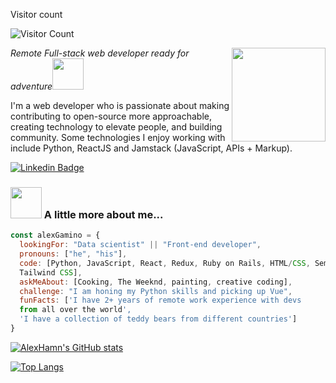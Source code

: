 <p align="left"> 
  Visitor count<br>
</p>

![Visitor Count](https://profile-counter.glitch.me/{AlexHamn}/count.svg)

  
<img align='right' src="https://media.giphy.com/media/zntQzPQ7cfIic/giphy.gif?cid=ecf05e478vlz44b3oddzu4ortkx6aiqn9z845oniu2d99e47&rid=giphy.gif&ct=g" width="150" >
<p><em>Remote Full-stack web developer ready for adventure</em><img src="https://media.giphy.com/media/l4FGAOukC4PUwQdYA/giphy.gif?cid=ecf05e47e9v9t6ck3mb7epvw1oerz0r4nol12puxv5ax4jk2&rid=giphy.gif&ct=g" width="50"></p>

I'm a web developer who is passionate about making contributing to open-source more approachable, creating technology to elevate people, and building community. Some technologies I enjoy working with include Python, ReactJS and Jamstack (JavaScript, APIs + Markup).

[![Linkedin Badge](https://img.shields.io/badge/-Alex%20Gamino-blue?style=flat-square&logo=Linkedin&logoColor=white&link=https://www.linkedin.com/in/alex-gamino-81aab3214/)](https://www.linkedin.com/in/alex-gamino-81aab3214/)

### <img src="https://media.giphy.com/media/HIx6TGDiRiQRq/giphy.gif?cid=ecf05e47mdbz6oq2245091acx30w7sdps0cr5nc6ppe3xs3x&rid=giphy.gif&ct=g" width="50"> A little more about me...  

```javascript
const alexGamino = {
  lookingFor: "Data scientist" || "Front-end developer",
  pronouns: ["he", "his"],
  code: [Python, JavaScript, React, Redux, Ruby on Rails, HTML/CSS, Semantic UI, Bootstrap, 
  Tailwind CSS],
  askMeAbout: [Cooking, The Weeknd, painting, creative coding],
  challenge: "I am honing my Python skills and picking up Vue",
  funFacts: ['I have 2+ years of remote work experience with devs 
  from all over the world', 
  'I have a collection of teddy bears from different countries']
}
```
[![AlexHamn's GitHub stats](https://github-readme-stats.vercel.app/api?username=AlexHamn&count_private=true&show_icons=true&theme=dark)](https://github.com/anuraghazra/github-readme-stats)

[![Top Langs](https://github-readme-stats.vercel.app/api/top-langs/?username=AlexHamn&langs_count=6&theme=dark&layout=compact&size_weight=0.1&count_weight=0.1&hide=shell)](https://github.com/anuraghazra/github-readme-stats)

